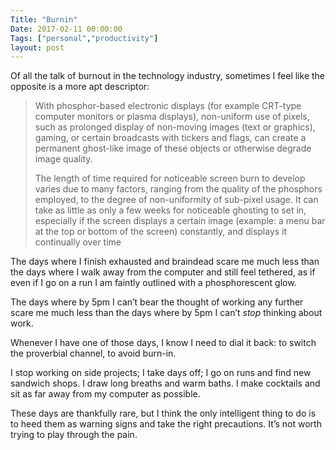 ```yaml
---
Title: "Burnin"
Date: 2017-02-11 00:00:00
Tags: ["personal","productivity"]
layout: post
---
```


<p>Of all the talk of burnout in the technology industry, sometimes I feel like the opposite is a more apt descriptor:</p>


<blockquote>
<p>With phosphor-based electronic displays (for example CRT-type computer monitors or plasma displays), non-uniform use of pixels, such as prolonged display of non-moving images (text or graphics), gaming, or certain broadcasts with tickers and flags, can create a permanent ghost-like image of these objects or otherwise degrade image quality.</p>
<p>The length of time required for noticeable screen burn to develop varies due to many factors, ranging from the quality of the phosphors employed, to the degree of non-uniformity of sub-pixel usage. It can take as little as only a few weeks for noticeable ghosting to set in, especially if the screen displays a certain image (example: a menu bar at the top or bottom of the screen) constantly, and displays it continually over time</p>
</blockquote>


<p></p>


<p>The days where I finish exhausted and braindead scare me much less than the days where I walk away from the computer and still feel tethered, as if even if I go on a run I am faintly outlined with a phosphorescent glow.</p>


<p>The days where by 5pm I can’t bear the thought of working any further scare me much less than the days where by 5pm I can’t <em>stop</em> thinking about work.</p>


<p>Whenever I have one of those days, I know I need to dial it back: to switch the proverbial channel, to avoid burn-in.</p>


<p>I stop working on side projects; I take days off; I go on runs and find new sandwich shops.  I draw long breaths and warm baths.  I make cocktails and sit as far away from my computer as possible.</p>


<p>These days are thankfully rare, but I think the only intelligent thing to do is to heed them as warning signs and take the right precautions.  It’s not worth trying to play through the pain.</p>
	